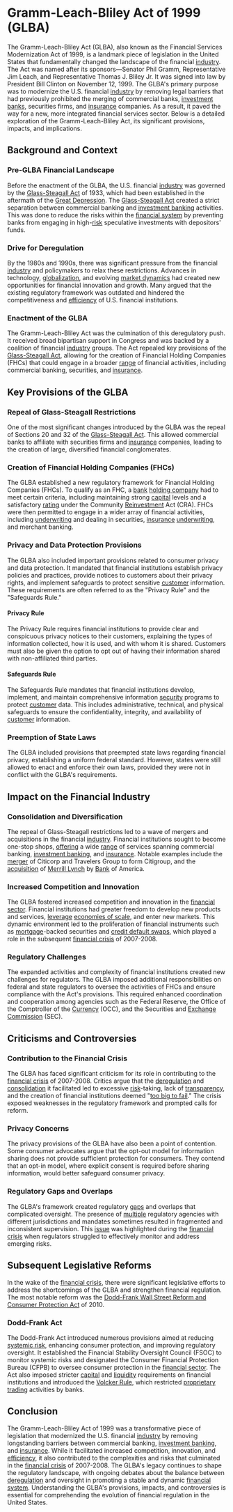 # Gramm-Leach-Bliley Act of 1999 (GLBA)

The Gramm-Leach-Bliley Act (GLBA), also known as the Financial Services Modernization Act of 1999, is a landmark piece of legislation in the United States that fundamentally changed the landscape of the financial [industry](../i/industry.md). The Act was named after its sponsors—Senator Phil Gramm, Representative Jim Leach, and Representative Thomas J. Bliley Jr. It was signed into law by President Bill Clinton on November 12, 1999. The GLBA's primary purpose was to modernize the U.S. financial [industry](../i/industry.md) by removing legal barriers that had previously prohibited the merging of commercial banks, [investment banks](../i/investment_bank_(ib).md), securities firms, and [insurance](../i/insurance.md) companies. As a result, it paved the way for a new, more integrated financial services sector. Below is a detailed exploration of the Gramm-Leach-Bliley Act, its significant provisions, impacts, and implications.

## Background and Context

### Pre-GLBA Financial Landscape

Before the enactment of the GLBA, the U.S. financial [industry](../i/industry.md) was governed by the [Glass-Steagall Act](../g/glass-steagall_act.md) of 1933, which had been established in the aftermath of the [Great Depression](../g/great_depression.md). The [Glass-Steagall Act](../g/glass-steagall_act.md) created a strict separation between commercial banking and [investment banking](../i/investment_banking.md) activities. This was done to reduce the risks within the [financial system](../f/financial_system.md) by preventing banks from engaging in high-[risk](../r/risk.md) speculative investments with depositors' funds.

### Drive for Deregulation

By the 1980s and 1990s, there was significant pressure from the financial [industry](../i/industry.md) and policymakers to relax these restrictions. Advances in technology, [globalization](../g/globalization.md), and evolving [market dynamics](../m/market_dynamics.md) had created new opportunities for financial innovation and growth. Many argued that the existing regulatory framework was outdated and hindered the competitiveness and [efficiency](../e/efficiency.md) of U.S. financial institutions.

### Enactment of the GLBA

The Gramm-Leach-Bliley Act was the culmination of this deregulatory push. It received broad bipartisan support in Congress and was backed by a coalition of financial [industry](../i/industry.md) groups. The Act repealed key provisions of the [Glass-Steagall Act](../g/glass-steagall_act.md), allowing for the creation of Financial Holding Companies (FHCs) that could engage in a broader [range](../r/range.md) of financial activities, including commercial banking, securities, and [insurance](../i/insurance.md).

## Key Provisions of the GLBA

### Repeal of Glass-Steagall Restrictions

One of the most significant changes introduced by the GLBA was the repeal of Sections 20 and 32 of the [Glass-Steagall Act](../g/glass-steagall_act.md). This allowed commercial banks to affiliate with securities firms and [insurance](../i/insurance.md) companies, leading to the creation of large, diversified financial conglomerates.

### Creation of Financial Holding Companies (FHCs)

The GLBA established a new regulatory framework for Financial Holding Companies (FHCs). To qualify as an FHC, a [bank](../b/bank.md) [holding company](../h/holding_company.md) had to meet certain criteria, including maintaining strong [capital](../c/capital.md) levels and a satisfactory [rating](../r/rating.md) under the Community [Reinvestment](../r/reinvestment.md) Act (CRA). FHCs were then permitted to engage in a wider array of financial activities, including [underwriting](../u/underwriting.md) and dealing in securities, [insurance](../i/insurance.md) [underwriting](../u/underwriting.md), and merchant banking.

### Privacy and Data Protection Provisions

The GLBA also included important provisions related to consumer privacy and data protection. It mandated that financial institutions establish privacy policies and practices, provide notices to customers about their privacy rights, and implement safeguards to protect sensitive [customer](../c/customer.md) information. These requirements are often referred to as the "Privacy Rule" and the "Safeguards Rule."

#### Privacy Rule

The Privacy Rule requires financial institutions to provide clear and conspicuous privacy notices to their customers, explaining the types of information collected, how it is used, and with whom it is shared. Customers must also be given the option to opt out of having their information shared with non-affiliated third parties.

#### Safeguards Rule

The Safeguards Rule mandates that financial institutions develop, implement, and maintain comprehensive information [security](../s/security.md) programs to protect [customer](../c/customer.md) data. This includes administrative, technical, and physical safeguards to ensure the confidentiality, integrity, and availability of [customer](../c/customer.md) information.

### Preemption of State Laws

The GLBA included provisions that preempted state laws regarding financial privacy, establishing a uniform federal standard. However, states were still allowed to enact and enforce their own laws, provided they were not in conflict with the GLBA's requirements.

## Impact on the Financial Industry

### Consolidation and Diversification

The repeal of Glass-Steagall restrictions led to a wave of mergers and acquisitions in the financial [industry](../i/industry.md). Financial institutions sought to become one-stop shops, [offering](../o/offering.md) a wide [range](../r/range.md) of services spanning commercial banking, [investment banking](../i/investment_banking.md), and [insurance](../i/insurance.md). Notable examples include the [merger](../m/merger.md) of Citicorp and Travelers Group to form Citigroup, and the [acquisition](../a/acquisition.md) of [Merrill Lynch](../m/merrill_lynch.md) by [Bank](../b/bank.md) of America.

### Increased Competition and Innovation

The GLBA fostered increased competition and innovation in the [financial sector](../f/financial_sector.md). Financial institutions had greater freedom to develop new products and services, [leverage](../l/leverage.md) [economies of scale](../e/economies_of_scale.md), and enter new markets. This dynamic environment led to the proliferation of financial instruments such as [mortgage](../m/mortgage.md)-backed securities and [credit default swaps](../c/credit_default_swaps.md), which played a role in the subsequent [financial crisis](../f/financial_crisis.md) of 2007-2008.

### Regulatory Challenges

The expanded activities and complexity of financial institutions created new challenges for regulators. The GLBA imposed additional responsibilities on federal and state regulators to oversee the activities of FHCs and ensure compliance with the Act's provisions. This required enhanced coordination and cooperation among agencies such as the Federal Reserve, the Office of the Comptroller of the [Currency](../c/currency.md) (OCC), and the Securities and [Exchange](../e/exchange.md) [Commission](../c/commission.md) (SEC).

## Criticisms and Controversies

### Contribution to the Financial Crisis

The GLBA has faced significant criticism for its role in contributing to the [financial crisis](../f/financial_crisis.md) of 2007-2008. Critics argue that the [deregulation](../d/deregulation.md) and [consolidation](../c/consolidation.md) it facilitated led to excessive [risk](../r/risk.md)-taking, lack of [transparency](../t/transparency.md), and the creation of financial institutions deemed "[too big to fail](../t/too_big_to_fail.md)." The crisis exposed weaknesses in the regulatory framework and prompted calls for reform.

### Privacy Concerns

The privacy provisions of the GLBA have also been a point of contention. Some consumer advocates argue that the opt-out model for information sharing does not provide sufficient protection for consumers. They contend that an opt-in model, where explicit consent is required before sharing information, would better safeguard consumer privacy.

### Regulatory Gaps and Overlaps

The GLBA's framework created regulatory [gaps](../g/gap.md) and overlaps that complicated oversight. The presence of [multiple](../m/multiple.md) regulatory agencies with different jurisdictions and mandates sometimes resulted in fragmented and inconsistent supervision. This [issue](../i/issue.md) was highlighted during the [financial crisis](../f/financial_crisis.md) when regulators struggled to effectively monitor and address emerging risks.

## Subsequent Legislative Reforms

In the wake of the [financial crisis](../f/financial_crisis.md), there were significant legislative efforts to address the shortcomings of the GLBA and strengthen financial regulation. The most notable reform was the [Dodd-Frank Wall Street Reform and Consumer Protection Act](../d/dodd-frank_wall_street_reform_and_consumer_protection_act.md) of 2010.

### Dodd-Frank Act

The Dodd-Frank Act introduced numerous provisions aimed at reducing [systemic risk](../s/systemic_risk.md), enhancing consumer protection, and improving regulatory oversight. It established the Financial Stability Oversight Council (FSOC) to monitor systemic risks and designated the Consumer Financial Protection Bureau (CFPB) to oversee consumer protection in the [financial sector](../f/financial_sector.md). The Act also imposed stricter [capital](../c/capital.md) and [liquidity](../l/liquidity.md) requirements on financial institutions and introduced the [Volcker Rule](../v/volcker_rule.md), which restricted [proprietary trading](../p/proprietary_trading.md) activities by banks.

## Conclusion

The Gramm-Leach-Bliley Act of 1999 was a transformative piece of legislation that modernized the U.S. financial [industry](../i/industry.md) by removing longstanding barriers between commercial banking, [investment banking](../i/investment_banking.md), and [insurance](../i/insurance.md). While it facilitated increased competition, innovation, and [efficiency](../e/efficiency.md), it also contributed to the complexities and risks that culminated in the [financial crisis](../f/financial_crisis.md) of 2007-2008. The GLBA's legacy continues to shape the regulatory landscape, with ongoing debates about the balance between [deregulation](../d/deregulation.md) and oversight in promoting a stable and dynamic [financial system](../f/financial_system.md). Understanding the GLBA's provisions, impacts, and controversies is essential for comprehending the evolution of financial regulation in the United States.